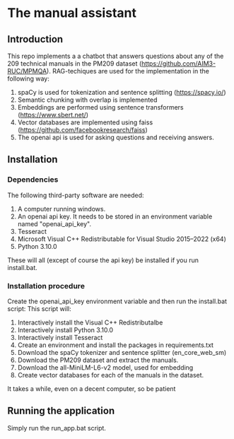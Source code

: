 # The manual assistant

## Introduction
This repo implements a a chatbot that answers questions about any of the 209 technical manuals in the PM209 dataset (https://github.com/AIM3-RUC/MPMQA). RAG-techiques are used for the implementation in the following way:

1. spaCy is used for tokenization and sentence splitting (https://spacy.io/)
2. Semantic chunking with overlap is implemented
3. Embeddings are performed using sentence transformers (https://www.sbert.net/)
4. Vector databases are implemented using faiss (https://github.com/facebookresearch/faiss)
5. The openai api is used for asking questions and receiving answers.

## Installation

### Dependencies

The following third-party software are needed:

1. A computer running windows.
2. An openai api key. It needs to be stored in an environment variable named "openai_api_key".
2. Tesseract
3. Microsoft Visual C++ Redistributable for Visual Studio 2015–2022 (x64)
4. Python 3.10.0

These will all (except of course the api key) be installed if you run install.bat.

### Installation procedure
Create the openai_api_key environment variable and then run the install.bat script: This script will:

1. Interactively install the Visual C++ Redistributalbe
2. Interactively install Python 3.10.0
3. Interactively install Tesseract 
4. Create an environment and install the packages in requirements.txt
5. Download the spaCy tokenizer and sentence splitter (en_core_web_sm)
6. Download the PM209 dataset and extract the manuals.
7. Download the all-MiniLM-L6-v2 model, used for embedding
8. Create vector databases for each of the manuals in the dataset.

It takes a while, even on a decent computer, so be patient

## Running the application
Simply run the run_app.bat script.